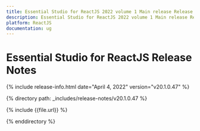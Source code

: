```yaml
---
title: Essential Studio for ReactJS 2022 volume 1 Main release Release Notes  
description: Essential Studio for ReactJS 2022 volume 1 Main release Release Notes  
platform: ReactJS
documentation: ug
---
```


# Essential Studio for ReactJS  Release Notes  

{% include release-info.html date="April 4, 2022" version="v20.1.0.47" %} 

{% directory path: _includes/release-notes/v20.1.0.47 %}

{% include {{file.url}} %}

{% enddirectory %}